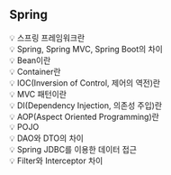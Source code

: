 
## Spring
💡 스프링 프레임워크란   
💡 Spring, Spring MVC, Spring Boot의 차이   
💡 Bean이란   
💡 Container란   
💡 IOC(Inversion of Control, 제어의 역전)란   
💡 MVC 패턴이란   
💡 DI(Dependency Injection, 의존성 주입)란   
💡 AOP(Aspect Oriented Programming)란   
💡 POJO   
💡 DAO와 DTO의 차이   
💡 Spring JDBC를 이용한 데이터 접근   
💡 Filter와 Interceptor 차이   
